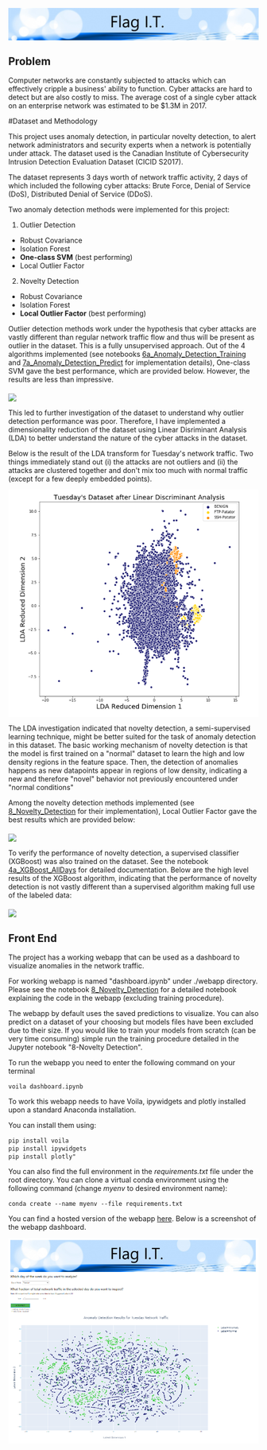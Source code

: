 <p class="aligncenter">
<img src="./webapp/figures/header.jpg" align="middle" >
</p>

## Problem

Computer networks are constantly subjected to attacks which can effectively cripple a business' ability to function. Cyber attacks are hard to detect but are also costly to miss. The average cost of a single cyber attack on an enterprise network was estimated to be $1.3M in 2017.

#Dataset and Methodology

This project uses anomaly detection, in particular novelty detection, to alert network administrators and security experts when a network is potentially under attack. The dataset used is the Canadian Institute of Cybersecurity Intrusion Detection Evaluation Dataset (CICID S2017).

The dataset represents 3 days worth of network traffic activity, 2 days of which included the following cyber attacks: Brute Force, Denial of Service (DoS), Distributed Denial of Service (DDoS).

Two anomaly detection methods were implemented for this project:

1. Outlier Detection
 * Robust Covariance
 * Isolation Forest
 * **One-class SVM** (best performing)
 * Local Outlier Factor
  
2. Novelty Detection
 * Robust Covariance
 * Isolation Forest
 * **Local Outlier Factor** (best performing)
 
Outlier detection methods work under the hypothesis that cyber attacks are vastly different than regular network traffic flow and thus will be present as outlier in the dataset. This is a fully unsupervised approach. Out of the 4 algorithms implemented (see notebooks [6a_Anomaly_Detection_Training](https://github.com/emirka/insight/blob/master/notebooks/6a_Anomaly_Detection_Training.ipynb) and [7a_Anomaly_Detection_Predict](https://github.com/emirka/insight/blob/master/notebooks/7a_Anomaly_Detection_Predict.ipynb) for implementation details), One-class SVM gave the best performance, which are provided below. However, the results are less than impressive.

<p class="aligncenter">
<img src="./webapp/figures/outlier_detection_results.jpg" align="middle" >
</p>

This led to further investigation of the dataset to understand why outlier detection performance was poor. Therefore, I have implemented a dimensionality reduction of the dataset using Linear Disriminant Analysis (LDA) to better understand the nature of the cyber attacks in the dataset. 

Below is the result of the LDA transform for Tuesday's network traffic. Two things immediately stand out (i) the attacks are not outliers and (ii) the attacks are clustered together and don't mix too much with normal traffic (except for a few deeply embedded points).

<p class="aligncenter">
<img src="./webapp/figures/lda_Tuesday.PNG" align="middle" >
</p>

The LDA investigation indicated that novelty detection, a semi-supervised learning technique, might be better suited for the task of anomaly detection in this dataset. The basic working mechanism of novelty detection is that the model is first trained on a "normal" dataset to learn the high and low density regions in the feature space. Then, the detection of anomalies happens as new datapoints appear in regions of low density, indicating a new and therefore "novel" behavior not previously encountered under "normal conditions"

Among the novelty detection methods implemented (see [8_Novelty_Detection](https://github.com/emirka/insight/blob/master/notebooks/8_Novelty_Detection.ipynb) for their implementation), Local Outlier Factor gave the best results which are provided below:

<p class="aligncenter">
<img src="./webapp/figures/novelty_detection_results.jpg" align="middle" >
</p>

To verify the performance of novelty detection, a supervised classifier (XGBoost) was also trained on the dataset. See the notebook [4a_XGBoost_AllDays](https://github.com/emirka/insight/blob/master/notebooks/4a_XGBoost_All_Days.ipynb) for detailed documentation. Below are the high level results of the XGBoost algorithm, indicating that the performance of novelty detection is not vastly different than a supervised algorithm making full use of the labeled data:

<p class="aligncenter">
<img src="./webapp/figures/xgboost_results.jpg" align="middle" >
</p>

## Front End

The project has a working webapp that can be used as a dashboard to visualize anomalies in the network traffic.

For working webapp is named "dashboard.ipynb" under ./webapp directory. Please see the notebook [8_Novelty_Detection](https://github.com/emirka/insight/blob/master/notebooks/8_Novelty_Detection.ipynb) for a detailed notebook explaining the code in the webapp (excluding training procedure).

The webapp by default uses the saved predictions to visualize. You can also predict on a dataset of your choosing but models files have been excluded due to their size. If you would like to train your models from scratch (can be very time consuming) simple run the training procedure detailed in the Jupyter notebook "8-Novelty Detection".

To run the webapp you need to enter the following command on your terminal

    voila dashboard.ipynb
    
To work this webapp needs to have Voila, ipywidgets and plotly installed upon a standard Anaconda installation.

You can install them using:

    pip install voila
    pip install ipywidgets
    pip install plotly"
    
You can also find the full environment in the _requirements.txt_ file under the root directory. You can clone a virtual conda environment using the following command (change _myenv_ to desired environment name):

    conda create --name myenv --file requirements.txt

You can find a hosted version of the webapp [here](http://flagit.live:8866/). Below is a screenshot of the webapp dashboard.

<p class="aligncenter">
<img src="./webapp/figures/screenshot.PNG" align="middle" >
</p>
